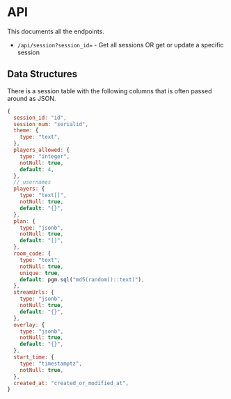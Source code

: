 # API

This documents all the endpoints.

- `/api/session?session_id=` - Get all sessions OR get or update a specific session

## Data Structures

There is a session table with the following columns that is often passed around
as JSON.

```javascript
{
  session_id: "id",
  session_num: "serialid",
  theme: {
    type: "text",
  },
  players_allowed: {
    type: "integer",
    notNull: true,
    default: 4,
  },
  // usernames
  players: {
    type: "text[]",
    notNull: true,
    default: "{}",
  },
  plan: {
    type: "jsonb",
    notNull: true,
    default: "[]",
  },
  room_code: {
    type: "text",
    notNull: true,
    unique: true,
    default: pgm.sql("md5(random()::text)"),
  },
  streamUrls: {
    type: "jsonb",
    notNull: true,
    default: "{}",
  },
  overlay: {
    type: "jsonb",
    notNull: true,
    default: "{}",
  },
  start_time: {
    type: "timestamptz",
    notNull: true,
  },
  created_at: "created_or_modified_at",
}
```

